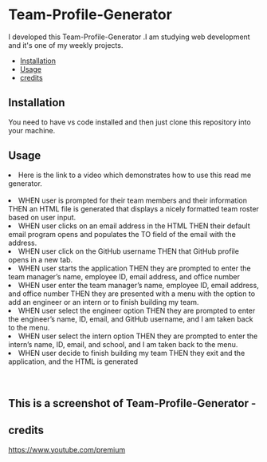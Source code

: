 # Team-Profile-Generator
I developed this Team-Profile-Generator .I am studying web development and it's one of my weekly projects.

  - [Installation](#installation)
  - [Usage](#usage)
  - [credits](#credits)

  ## Installation
You need to have vs code installed and then just clone this repository into your machine.
## Usage
<li>Here is the link to a video which demonstrates how to use this read me generator.</li>
<br>
<li>WHEN user is prompted for their team members and their information
THEN an HTML file is generated that displays a nicely formatted team roster based on user input.</li>
<li>WHEN user clicks on an email address in the HTML
THEN their default email program opens and populates the TO field of the email with the address.</li>
<li>WHEN user click on the GitHub username
THEN that GitHub profile opens in a new tab.</li>
<li>WHEN user starts the application
THEN they are prompted to enter the team manager’s name, employee ID, email address, and office number</li>
<li>WHEN user enter the team manager’s name, employee ID, email address, and office number
THEN they are presented with a menu with the option to add an engineer or an intern or to finish building my team.</li>
<li>WHEN user select the engineer option
THEN they are prompted to enter the engineer’s name, ID, email, and GitHub username, and I am taken back to the menu.</li>
<li>WHEN user select the intern option
THEN they are prompted to enter the intern’s name, ID, email, and school, and I am taken back to the menu.</li>
<li>WHEN user decide to finish building my team
THEN they exit and the application, and the HTML is generated</li>
<br>
<br>


## This is a screenshot of Team-Profile-Generator  -


## credits

https://www.youtube.com/premium







